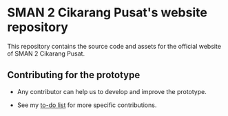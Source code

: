 # SMAN 2 Cikarang Pusat's website repository

This repository contains the source code and assets for the official website of SMAN 2 Cikarang Pusat.

## Contributing for the prototype

- Any contributor can help us to develop and improve the prototype.

- See my [to-do list](todo.md) for more specific contributions.
